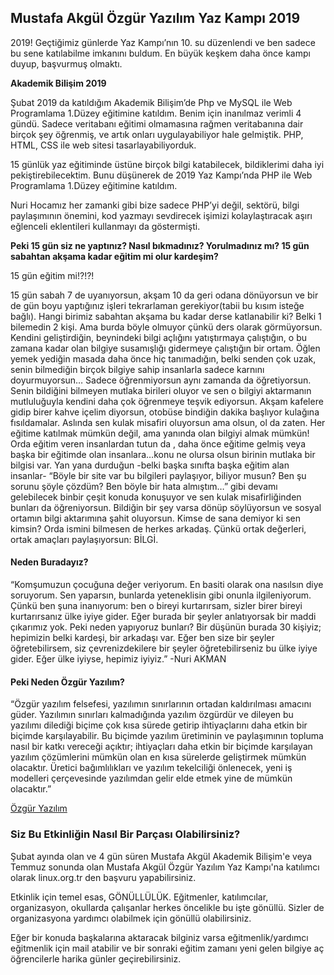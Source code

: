 
## Mustafa Akgül Özgür Yazılım Yaz Kampı 2019

2019! Geçtiğimiz günlerde Yaz Kampı’nın 10. su düzenlendi ve ben sadece bu sene katılabilme imkanını buldum. En büyük keşkem daha önce kampı duyup, başvurmuş olmaktı.

**Akademik Bilişim 2019**

Şubat 2019 da katıldığım Akademik Bilişim’de Php ve MySQL ile Web Programlama 1.Düzey eğitimine katıldım. Benim için inanılmaz verimli 4 gündü. Sadece veritabanı eğitimi olmamasına rağmen veritabanına dair birçok şey öğrenmiş, ve artık onları uygulayabiliyor hale gelmiştik. PHP, HTML, CSS ile web sitesi tasarlayabiliyorduk.

15 günlük yaz eğitiminde üstüne birçok bilgi katabilecek, bildiklerimi daha iyi pekiştirebilecektim. Bunu düşünerek de 2019 Yaz Kampı’nda PHP ile Web Programlama 1.Düzey eğitimine katıldım.

Nuri Hocamız her zamanki gibi bize sadece PHP’yi değil, sektörü, bilgi paylaşımının önemini, kod yazmayı sevdirecek işimizi kolaylaştıracak aşırı eğlenceli eklentileri kullanmayı da göstermişti.

**Peki 15 gün siz ne yaptınız? Nasıl bıkmadınız? Yorulmadınız mı? 15 gün sabahtan akşama kadar eğitim mi olur kardeşim?**

15 gün eğitim mi!?!?!

15 gün sabah 7 de uyanıyorsun, akşam 10 da geri odana dönüyorsun ve bir de gün boyu yaptığınız işleri tekrarlaman gerekiyor(tabii bu kısım isteğe bağlı). Hangi birimiz sabahtan akşama bu kadar derse katlanabilir ki? Belki 1 bilemedin 2 kişi. Ama burda böyle olmuyor çünkü ders olarak görmüyorsun. Kendini geliştirdiğin, beynindeki bilgi açlığını yatıştırmaya çalıştığın, o bu zamana kadar olan bilgiye susamışlığı gidermeye çalıştığın bir ortam. Öğlen yemek yediğin masada daha önce hiç tanımadığın, belki senden çok uzak, senin bilmediğin birçok bilgiye sahip insanlarla sadece karnını doyurmuyorsun… Sadece öğrenmiyorsun aynı zamanda da öğretiyorsun. Senin bildiğini bilmeyen mutlaka birileri oluyor ve sen o bilgiyi aktarmanın mutluluğuyla kendini daha çok öğrenmeye teşvik ediyorsun. Akşam kafelere gidip birer kahve içelim diyorsun, otobüse bindiğin dakika başlıyor kulağına fısıldamalar. Aslında sen kulak misafiri oluyorsun ama olsun, ol da zaten. Her eğitime katılmak mümkün değil, ama yanında olan bilgiyi almak mümkün! Orda eğitim veren insanlardan tutun da , daha önce eğitime gelmiş veya başka bir eğitimde olan insanlara…konu ne olursa olsun birinin mutlaka bir bilgisi var. Yan yana durduğun -belki başka sınıfta başka eğitim alan insanlar- “Böyle bir site var bu bilgileri paylaşıyor, biliyor musun? Ben şu sorunu şöyle çözdüm? Ben böyle bir hata almıştım…” gibi devamı gelebilecek binbir çeşit konuda konuşuyor ve sen kulak misafirliğinden bunları da öğreniyorsun. Bildiğin bir şey varsa dönüp söylüyorsun ve sosyal ortamın bilgi aktarımına şahit oluyorsun. Kimse de sana demiyor ki sen kimsin? Orda ismini bilmesen de herkes arkadaş. Çünkü ortak değerleri, ortak amaçları paylaşıyorsun: BİLGİ.

#### Neden Buradayız?

“Komşumuzun çocuğuna değer veriyorum. En basiti olarak ona nasılsın diye soruyorum. Sen yaparsın, bunlarda yeteneklisin gibi onunla ilgileniyorum. Çünkü ben şuna inanıyorum: ben o bireyi kurtarırsam, sizler birer bireyi kurtarırsanız ülke iyiye gider. Eğer burada bir şeyler anlatıyorsak bir maddi çıkarımız yok. Peki neden yapıyoruz bunları? Bir düşünün burada 30 kişiyiz; hepimizin belki kardeşi, bir arkadaşı var. Eğer ben size bir şeyler öğretebilirsem, siz çevrenizdekilere bir şeyler öğretebilirseniz bu ülke iyiye gider. Eğer ülke iyiyse, hepimiz iyiyiz.” -Nuri AKMAN



#### Peki Neden Özgür Yazılım?

“Özgür yazılım felsefesi, yazılımın sınırlarının ortadan kaldırılması amacını güder. Yazılımın sınırları kalmadığında yazılım özgürdür ve dileyen bu yazılımı dilediği biçime çok kısa sürede getirip ihtiyaçlarını daha etkin bir biçimde karşılayabilir. Bu biçimde yazılım üretiminin ve paylaşımının topluma nasıl bir katkı vereceği açıktır; ihtiyaçları daha etkin bir biçimde karşılayan yazılım çözümlerini mümkün olan en kısa sürelerde geliştirmek mümkün olacaktır. Üretici bağımlılıkları ve yazılım tekelciliği önlenecek, yeni iş modelleri çerçevesinde yazılımdan gelir elde etmek yine de mümkün olacaktır.”

[Özgür Yazılım](https://kamp.linux.org.tr/2018/hakkinda/ozgur-yazilim-felsefesi/)


### Siz Bu Etkinliğin Nasıl Bir Parçası Olabilirsiniz?

Şubat ayında olan ve 4 gün süren Mustafa Akgül Akademik Bilişim'e veya Temmuz sonunda olan Mustafa Akgül Özgür Yazılım Yaz Kampı'na katılımcı olarak linux.org.tr den başvuru yapabilirsiniz.

Etkinlik için temel esas, GÖNÜLLÜLÜK. Eğitmenler, katılımcılar, organizasyon, okullarda çalışanlar herkes öncelikle bu işte gönüllü. Sizler de organizasyona yardımcı olabilmek için gönüllü olabilirsiniz.

Eğer bir konuda başkalarına aktaracak bilginiz varsa eğitmenlik/yardımcı eğitmenlik için mail atabilir ve bir sonraki eğitim zamanı yeni gelen bilgiye aç öğrencilerle harika günler geçirebilirsiniz.
